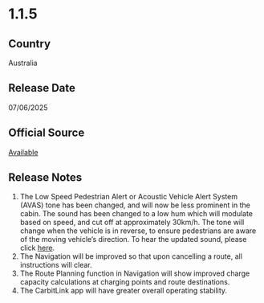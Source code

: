 # 1.1.5

## Country
Australia

## Release Date
07/06/2025

## Official Source
[Available](https://a-ap.storyblok.com/f/3000753/x/526cfe0de7/ota-update_ex5-20250612.pdf)

## Release Notes
1. The Low Speed Pedestrian Alert or Acoustic Vehicle Alert System (AVAS) tone has been changed, and will now be less prominent in the cabin. The sound has been changed to a low hum which will modulate based on speed, and cut off at approximately 30km/h. The tone will change when the vehicle is in reverse, to ensure pedestrians are aware of the moving vehicleʼs direction.
To hear the updated sound, please click [here](https://www.youtube.com/watch?v=qIN2N_XzuCw).<br>
2. The Navigation will be improved so that upon cancelling a route, all instructions will clear.<br>
3. The Route Planning function in Navigation will show improved charge capacity calculations at charging points and route destinations.<br>
4. The CarbitLink app will have greater overall operating stability.<br>